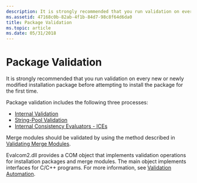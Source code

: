 ```yaml
---
description: It is strongly recommended that you run validation on every new or newly modified installation package before attempting to install the package for the first time.
ms.assetid: 47168c0b-82ab-4f1b-84d7-98c8f64d6da0
title: Package Validation
ms.topic: article
ms.date: 05/31/2018
---
```


# Package Validation

It is strongly recommended that you run validation on every new or newly modified installation package before attempting to install the package for the first time.

Package validation includes the following three processes:

-   [Internal Validation](internal-validation.md)
-   [String-Pool Validation](string-pool-validation.md)
-   [Internal Consistency Evaluators - ICEs](internal-consistency-evaluators-ices.md)

Merge modules should be validated by using the method described in [Validating Merge Modules](validating-merge-modules.md).

Evalcom2.dll provides a COM object that implements validation operations for installation packages and merge modules. The main object implements interfaces for C/C++ programs. For more information, see [Validation Automation](validation-automation.md).

 

 



